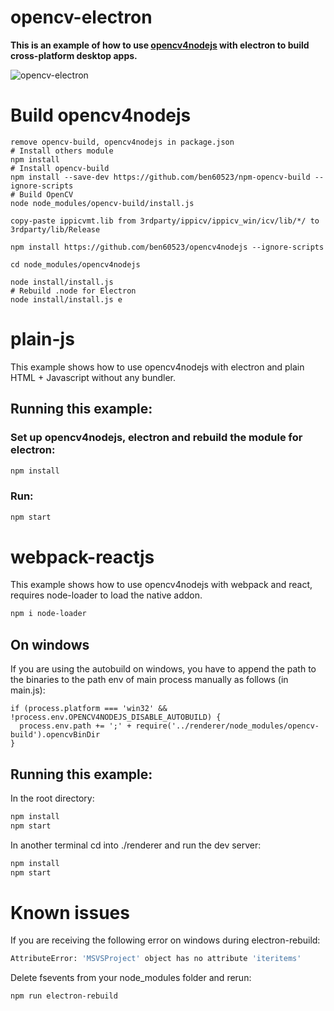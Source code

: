 opencv-electron
==============
**This is an example of how to use [opencv4nodejs](https://github.com/justadudewhohacks/opencv4nodejs) with electron to build cross-platform desktop apps.**

![opencv-electron](https://user-images.githubusercontent.com/31125521/31113188-51e7c6d8-a818-11e7-9015-295d1864e1d6.jpg)

# Build opencv4nodejs
```
remove opencv-build, opencv4nodejs in package.json
# Install others module
npm install
# Install opencv-build
npm install --save-dev https://github.com/ben60523/npm-opencv-build --ignore-scripts
# Build OpenCV
node node_modules/opencv-build/install.js

copy-paste ippicvmt.lib from 3rdparty/ippicv/ippicv_win/icv/lib/*/ to 3rdparty/lib/Release

npm install https://github.com/ben60523/opencv4nodejs --ignore-scripts

cd node_modules/opencv4nodejs

node install/install.js
# Rebuild .node for Electron
node install/install.js e
```
# plain-js
This example shows how to use opencv4nodejs with electron and plain HTML + Javascript without any bundler.

## Running this example:

### Set up opencv4nodejs, electron and rebuild the module for electron:
``` bash
npm install
```

### Run:
``` bash
npm start
```

# webpack-reactjs
This example shows how to use opencv4nodejs with webpack and react, requires node-loader to load the native addon.
``` bash
npm i node-loader
```

## On windows
If you are using the autobuild on windows, you have to append the path to the binaries
to the path env of main process manually as follows (in main.js):
```
if (process.platform === 'win32' && !process.env.OPENCV4NODEJS_DISABLE_AUTOBUILD) {
  process.env.path += ';' + require('../renderer/node_modules/opencv-build').opencvBinDir
}
```

## Running this example:

In the root directory:
``` bash
npm install
npm start
```

In another terminal cd into ./renderer and run the dev server:
``` bash
npm install
npm start
```

# Known issues

If you are receiving the following error on windows during electron-rebuild:
``` bash
AttributeError: 'MSVSProject' object has no attribute 'iteritems'
```

Delete fsevents from your node_modules folder and rerun:
```
npm run electron-rebuild
```